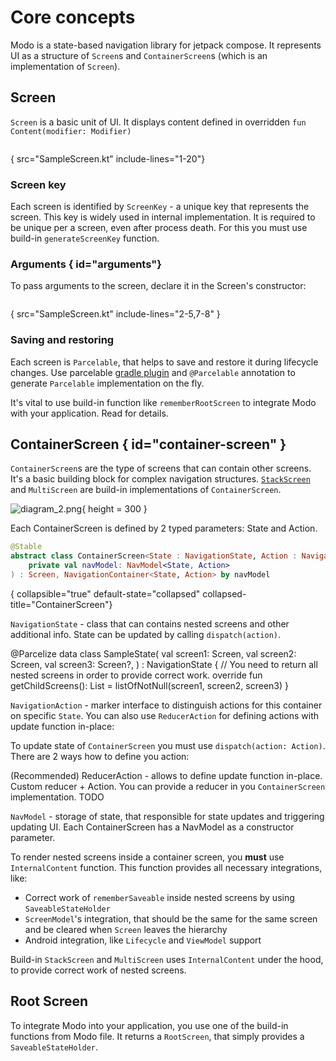 # Core concepts

Modo is a state-based navigation library for jetpack compose. It represents UI as a structure of `Screen`s and `ContainerScreen`s (which is an
implementation of `Screen`).

<include from="snippets.topic" element-id="under_develop_note"/>

<include from="snippets.topic" element-id="navigation_is_a_graph"/>

## Screen

`Screen` is a basic unit of UI. It displays content defined in overridden `fun Content(modifier: Modifier)`

```kotlin
```

{ src="SampleScreen.kt" include-lines="1-20"}

### Screen key

Each screen is identified by `ScreenKey` - a unique key that represents the screen.
This key is widely used in internal implementation. It is required to be unique per a screen, even after process death. For this you must use
build-in `generateScreenKey` function.

### Arguments { id="arguments"}

To pass arguments to the screen, declare it in the Screen's constructor:
    
```Kotlin
```

{ src="SampleScreen.kt" include-lines="2-5,7-8" }

### Saving and restoring

Each screen is `Parcelable`, that helps to save and restore it during lifecycle changes. Use <tooltip term="parcelize">
parcelable</tooltip> [gradle plugin](https://developer.android.com/kotlin/parcelize) and `@Parcelable` annotation to generate `Parcelable`
implementation on the fly.

It's vital to use build-in function like `rememberRootScreen` to integrate Modo with your application. Read [](How-to-integrate-modo-to-your-app.md)
for details.

## ContainerScreen { id="container-screen" }

`ContainerScreen`s are the type of screens that can contain other screens. It's a basic building block for complex navigation structures.
[`StackScreen`](StackScreen.md) and `MultiScreen` are build-in implementations of `ContainerScreen`.

![diagram_2.png](diagram_2.png){ height = 300 }

Each ContainerScreen is defined by 2 typed parameters: State and Action.

```Kotlin
@Stable
abstract class ContainerScreen<State : NavigationState, Action : NavigationAction<State>>(
    private val navModel: NavModel<State, Action>
) : Screen, NavigationContainer<State, Action> by navModel 
```

{ collapsible="true" default-state="collapsed" collapsed-title="ContainerScreen"}

<procedure>
<title>State</title>
<p>
<code>NavigationState</code> - class that can contains nested screens and other additional info. State can be updated by calling <code>dispatch(action)</code>.
</p>
<code-block lang="kotlin" collapsible="true" default-state="collapsed" collapsed-title-line-number="2">
@Parcelize
data class SampleState(
  val screen1: Screen,
  val screen2: Screen,
  val screen3: Screen?,
) : NavigationState {
  // You need to return all nested screens in order to provide correct work.
  override fun getChildScreens(): List<Screen> = listOfNotNull(screen1, screen2, screen3)
}
</code-block>
</procedure>

<procedure>
<title>Action</title>
<p>
<code>NavigationAction</code> - marker interface to distinguish actions for this container on specific <code>State</code>. You can also use 
<code>ReducerAction</code> for defining actions with update function in-place:
<code-block src="SampleAction.kt" lang="kotlin" collapsible="true" default-state="collapsed"/>

</p>

</procedure>

<procedure>
<title>Updating State</title>
<p>
To update state of <code>ContainerScreen</code> you must use <code>dispatch(action: Action)</code>.
There are 2 ways how to define you action:
</p>
<step>
(Recommended) ReducerAction - allows to define update function in-place.
<code-block src="SampleAction.kt" lang="kotlin" collapsible="true" default-state="collapsed"/>
</step>
<step>
Custom reducer + Action. You can provide a reducer in you <code>ContainerScreen</code> implementation.
<code-block lang="kotlin" collapsible="true" default-state="collapsed">TODO</code-block>
</step>

</procedure>


`NavModel` - storage of state, that responsible for state updates and triggering updating UI. Each ContainerScreen has a NavModel as a constructor
parameter.

To render nested screens inside a container screen, you **must** use `InternalContent` function. This function provides all necessary integrations,
like:

* Correct work of `rememberSaveable` inside nested screens by using `SaveableStateHolder`
* `ScreenModel`'s integration, that should be the same for the same screen and be cleared when `Screen` leaves the hierarchy
* Android integration, like `Lifecycle` and `ViewModel` support

Build-in `StackScreen` and `MultiScreen` uses `InternalContent` under the hood, to provide correct work of nested screens.

## Root Screen

To integrate Modo into your application, you use one of the build-in functions from Modo file. It returns a `RootScreen`, that simply provides
a `SaveableStateHolder`.